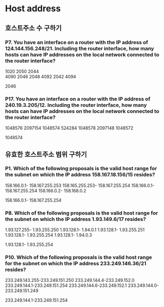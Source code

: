 # Host address

## 호스트주소 수 구하기
### P7. You have an interface on a router with the IP address of 124.144.156.248/21. Including the router interface, how many hosts can have IP addresses on the local network connected to the router interface?
1020
2050
2044	
4090
2046
2048
4092
2042
4094

2046


### P17. You have an interface on a router with the IP address of 240.19.3.205/12. Including the router interface, how many hosts can have IP addresses on the local network connected to the router interface?
1048576
2097154
1048574
524284
1048578
2097148
1048572


1048574
## 유효한 호스트주소 범위 구하기

### P1. Which of the following proposals is the valid host range for the subnet on which the IP address 158.167.18.156/15 resides?

158.166.0.1- 158.167.255.253
158.165.255.253- 158.167.255.254
158.166.0.1- 158.167.255.254
158.166.0.2- 158.168.0.2


158.166.0.1- 158.167.255.254

### P8. Which of the following proposals is the valid host range for the subnet on which the IP address 1.93.149.6/17 resides?

1.93.127.255- 1.93.255.250
1.93.128.1- 1.94.0.1
1.93.128.1- 1.93.255.251
1.93.128.1- 1.93.255.254
1.93.128.1- 1.94.0.3


1.93.128.1- 1.93.255.254

### P10. Which of the following proposals is the valid host range for the subnet on which the IP address 233.249.146.36/21 resides?

233.249.143.255-233.249.151.250
233.249.144.4-233.249.152.0
233.249.144.1-233.249.151.254
233.249.144.6-233.249.152.1
233.249.144.0-233.249.151.249


233.249.144.1-233.249.151.254
